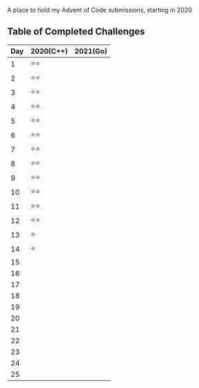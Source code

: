 A place to hold my Advent of Code submissions, starting in 2020

## Table of Completed Challenges

|Day|2020(C++)|2021(Go)|
|---|---------|--------|
|1|:star::star:||
|2|:star::star:||
|3|:star::star:||
|4|:star::star:||
|5|:star::star:||
|6|:star::star:||
|7|:star::star:||
|8|:star::star:||
|9|:star::star:||
|10|:star::star:||
|11|:star::star:||
|12|:star::star:||
|13|:star:||
|14|:star:||
|15|||
|16|||
|17|||
|18|||
|19|||
|20|||
|21|||
|22|||
|23|||
|24|||
|25|||